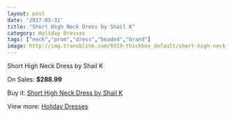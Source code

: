 ```yaml
---
layout: post
date: '2017-03-31'
title: "Short High Neck Dress by Shail K"
category: Holiday Dresses
tags: ["neck","prom","dress","beaded","brand"]
image: http://img.transblink.com/9319-thickbox_default/short-high-neck-dress-by-shail-k.jpg
---
```

Short High Neck Dress by Shail K

On Sales: **$288.99**
<a href="https://www.transblink.com/en/holiday-dresses/3044-short-high-neck-dress-by-shail-k.html"><amp-img layout="responsive" width="600" height="600" src="//img.transblink.com/9319-thickbox_default/short-high-neck-dress-by-shail-k.jpg" alt="Short High Neck Dress by Shail K 0" /></a>
<a href="https://www.transblink.com/en/holiday-dresses/3044-short-high-neck-dress-by-shail-k.html"><amp-img layout="responsive" width="600" height="600" src="//img.transblink.com/9321-thickbox_default/short-high-neck-dress-by-shail-k.jpg" alt="Short High Neck Dress by Shail K 1" /></a>
<a href="https://www.transblink.com/en/holiday-dresses/3044-short-high-neck-dress-by-shail-k.html"><amp-img layout="responsive" width="600" height="600" src="//img.transblink.com/9320-thickbox_default/short-high-neck-dress-by-shail-k.jpg" alt="Short High Neck Dress by Shail K 2" /></a>

Buy it: [Short High Neck Dress by Shail K](https://www.transblink.com/en/holiday-dresses/3044-short-high-neck-dress-by-shail-k.html "Short High Neck Dress by Shail K")

View more: [Holiday Dresses](https://www.transblink.com/en/8-holiday-dresses "Holiday Dresses")